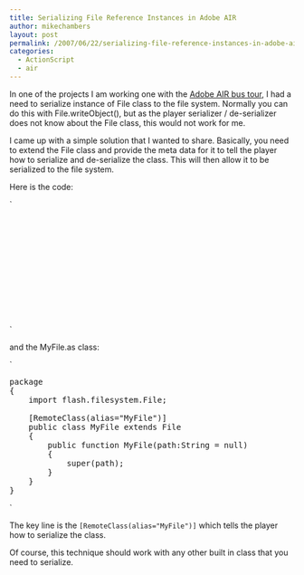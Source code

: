 ```yaml
---
title: Serializing File Reference Instances in Adobe AIR
author: mikechambers
layout: post
permalink: /2007/06/22/serializing-file-reference-instances-in-adobe-air/
categories:
  - ActionScript
  - air
---
```



In one of the projects I am working one with the [Adobe AIR bus tour][1], I had a need to serialize instance of File class to the file system. Normally you can do this with File.writeObject(), but as the player serializer / de-serializer does not know about the File class, this would not work for me.

I came up with a simple solution that I wanted to share. Basically, you need to extend the File class and provide the meta data for it to tell the player how to serialize and de-serialize the class. This will then allow it to be serialized to the file system.

Here is the code:  
<!--more-->

`
<pre><?xml version="1.0" encoding="utf-8"?>
<mx:WindowedApplication xmlns:mx="http://www.adobe.com/2006/mxml" layout="absolute">

	<mx:Script>
		<![CDATA[
			import flash.filesystem.FileMode;
			import flash.filesystem.FileStream;
			import flash.filesystem.File;
			private function onSerialize():void
			{
				//file reference to serialize
				var f:MyFile = new MyFile("app-resource:/foo.txt");
				
				//file that we will write serialized object to
				var ser:File = new File("app-storage:/store.db");
				var fs:FileStream = new FileStream();
					fs.open(ser, FileMode.WRITE);
					fs.writeObject(f);
					fs.close();
				
			}
			
			private function onDeSerialize():void
			{
				var ser:File = new File("app-storage:/store.db");
				var fs:FileStream = new FileStream();
					fs.open(ser, FileMode.READ);
				var f:MyFile = fs.readObject() as MyFile;
					fs.close();			
			}
			
		]]>
	</mx:Script>

	<mx:Button label="Serialize" left="10" top="10" click="onSerialize()"/>
	<mx:Button label="De-Serialize" left="92" top="10" click="onDeSerialize()"/>
	
</mx:WindowedApplication>
</pre>
<p>`

and the MyFile.as class:

`
<pre>package
{
	import flash.filesystem.File;

	[RemoteClass(alias="MyFile")]
	public class MyFile extends File
	{
		public function MyFile(path:String = null)
		{
			super(path);
		}
	}
}</pre>
<p>`

The key line is the `[RemoteClass(alias="MyFile")]` which tells the player how to serialize the class.

Of course, this technique should work with any other built in class that you need to serialize.

 [1]: http://onair.adobe.com